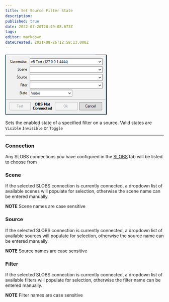 ```yaml
---
title: Set Source Filter State
description: 
published: true
date: 2022-07-20T20:49:08.673Z
tags: 
editor: markdown
dateCreated: 2021-08-26T12:58:13.000Z
---
```




![filter state](/122173244-7d17ab80-ce79-11eb-92a6-f1da0cd5ec74.png)

Sets the enabled state of a specified filter on a source. Valid states are `Visible` `Invisible` or `Toggle`

***

### Connection

Any SLOBS connections you have configured in the [SLOBS](/SLOBS) tab will be listed to choose from

### Scene

If the selected SLOBS connection is currently connected, a dropdown list of available scenes will populate for selection, otherwise the scene name can be entered manually.

**NOTE** Scene names are case sensitive 

### Source

If the selected SLOBS connection is currently connected, a dropdown list of available sources will populate for selection, otherwise the source name can be entered manually.

**NOTE** Source names are case sensitive

### Filter

If the selected SLOBS connection is currently connected, a dropdown list of available filters will populate for selection, otherwise the filter name can be entered manually.

**NOTE** Filter names are case sensitive